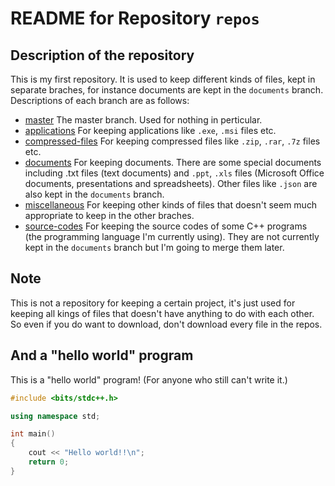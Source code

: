 # README for Repository `repos`
## Description of the repository
This is my first repository. It is used to keep different kinds of files, kept in separate braches, for instance documents are kept in the `documents` branch. Descriptions of each branch are as follows:
* [master](https://github.com/medoric/repos/tree/master)
The master branch. Used for nothing in perticular.
* [applications](https://github.com/medoric/repos/tree/applications)
For keeping applications like `.exe`, `.msi` files etc.
* [compressed-files](https://github.com/medoric/repos/tree/compressed-files)
For keeping compressed files like `.zip`, `.rar`, `.7z` files etc.
* [documents](https://github.com/medoric/repos/tree/documents)
For keeping documents. There are some special documents including .txt files (text documents) and `.ppt`, `.xls` files (Microsoft Office documents, presentations and spreadsheets). Other files like `.json` are also kept in the `documents` branch.
* [miscellaneous](https://github.com/medoric/repos/tree/miscellaneous)
For keeping other kinds of files that doesn't seem much appropriate to keep in the other braches.
* [source-codes](https://github.com/medoric/repos/tree/source-codes)
For keeping the source codes of some C++ programs (the programming language I'm currently using). They are not currently kept in the `documents` branch but I'm going to merge them later.

## Note
This is not a repository for keeping a certain project, it's just used for keeping all kings of files that doesn't have anything to do with each other. So even if you do want to download, don't download every file in the repos.

## And a "hello world" program
This is a "hello world" program! (For anyone who still can't write it.)
```cpp
#include <bits/stdc++.h>

using namespace std;

int main()
{
    cout << "Hello world!!\n";
    return 0;
}
```
